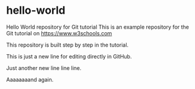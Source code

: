 # hello-world
Hello World repository for Git tutorial
This is an example repository for the Git tutorial on https://www.w3schools.com

This repository is built step by step in the tutorial.

This is just a new line for editing directly in GitHub.

Just another new line line line.

Aaaaaaaand again.